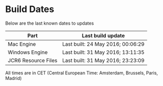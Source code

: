 # Build Dates

Below are the last known dates to updates

Part | Last build update
-----|-----
Mac Engine | Last built: 24 May 2016; 00:06:29
Windows Engine | Last built: 31 May 2016; 13:11:35
JCR6 Resource Files | Last built: 31 May 2016; 23:23:09
All times are in CET (Central European Time: Amsterdam, Brussels, Paris, Madrid)




